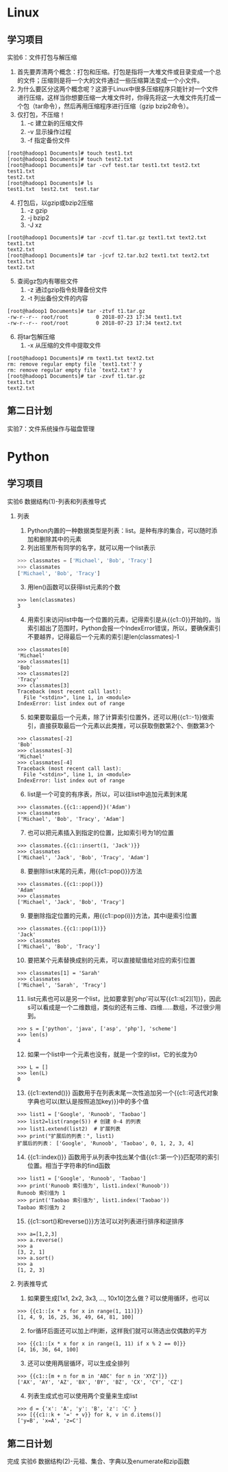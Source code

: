 # Linux 

## 学习项目

实验6：文件打包与解压缩

1. 首先要弄清两个概念：打包和压缩。打包是指将一大堆文件或目录变成一个总的文件；压缩则是将一个大的文件通过一些压缩算法变成一个小文件。
2. 为什么要区分这两个概念呢？这源于Linux中很多压缩程序只能针对一个文件进行压缩，这样当你想要压缩一大堆文件时，你得先将这一大堆文件先打成一个包（tar命令），然后再用压缩程序进行压缩（gzip bzip2命令）。
3. 仅打包，不压缩！
   1. -c 建立新的压缩文件
   2. -v 显示操作过程
   3. -f  指定备份文件

```shell
[root@hadoop1 Documents]# touch test1.txt
[root@hadoop1 Documents]# touch test2.txt
[root@hadoop1 Documents]# tar -cvf test.tar test1.txt test2.txt 
test1.txt
test2.txt
[root@hadoop1 Documents]# ls
test1.txt  test2.txt  test.tar
```

4. 打包后，以gzip或bzip2压缩
   1. -z gzip
   2. -j bzip2
   3. -J xz

```shell
[root@hadoop1 Documents]# tar -zcvf t1.tar.gz text1.txt text2.txt 
text1.txt
text2.txt
[root@hadoop1 Documents]# tar -jcvf t2.tar.bz2 text1.txt text2.txt 
text1.txt
text2.txt
```

5. 查阅gz包内有哪些文件
   1. -z  通过gzip指令处理备份文件
   2. -t   列出备份文件的内容

```shell
[root@hadoop1 Documents]# tar -ztvf t1.tar.gz 
-rw-r--r-- root/root         0 2018-07-23 17:34 text1.txt
-rw-r--r-- root/root         0 2018-07-23 17:34 text2.txt
```

6. 将tar包解压缩
   1. -x  从压缩的文件中提取文件

```shell
[root@hadoop1 Documents]# rm text1.txt text2.txt 
rm: remove regular empty file `text1.txt'? y
rm: remove regular empty file `text2.txt'? y
[root@hadoop1 Documents]# tar -zxvf t1.tar.gz
text1.txt
text2.txt
```

## 第二日计划

实验7：文件系统操作与磁盘管理

# Python

## 学习项目

实验6 数据结构(1)-列表和列表推导式

1. 列表

   1. Python内置的一种数据类型是列表：list。是种有序的集合，可以随时添加和删除其中的元素
   2. 列出班里所有同学的名字，就可以用一个list表示
   
   ```python
   >>> classmates = ['Michael', 'Bob', 'Tracy']
   >>> classmates
   ['Michael', 'Bob', 'Tracy']
   ```
   
   3. 用len()函数可以获得list元素的个数
   
   ```
   >>> len(classmates)
   3
   ```
   
   4. 用索引来访问list中每一个位置的元素，记得索引是从{{c1::0}}开始的，当索引超出了范围时，Python会报一个IndexError错误，所以，要确保索引不要越界，记得最后一个元素的索引是len(classmates)-1
   
   ```
   >>> classmates[0]
   'Michael'
   >>> classmates[1]
   'Bob'
   >>> classmates[2]
   'Tracy'
   >>> classmates[3]
   Traceback (most recent call last):
     File "<stdin>", line 1, in <module>
   IndexError: list index out of range
   ```
   
   5. 如果要取最后一个元素，除了计算索引位置外，还可以用{{c1::-1}}做索引，直接获取最后一个元素以此类推，可以获取倒数第2个、倒数第3个
   
   ```
   >>> classmates[-2]
   'Bob'
   >>> classmates[-3]
   'Michael'
   >>> classmates[-4]
   Traceback (most recent call last):
     File "<stdin>", line 1, in <module>
   IndexError: list index out of range
   ```
   
   6. list是一个可变的有序表，所以，可以往list中追加元素到末尾
   
   ```
   >>> classmates.{{c1::append}}('Adam')
   >>> classmates
   ['Michael', 'Bob', 'Tracy', 'Adam']
   ```
   
   7. 也可以把元素插入到指定的位置，比如索引号为1的位置
   
   ```
   >>> classmates.{{c1::insert(1, 'Jack')}}
   >>> classmates
   ['Michael', 'Jack', 'Bob', 'Tracy', 'Adam']
   ```
   
   8. 要删除list末尾的元素，用{{c1::pop()}}方法
   
   ```
   >>> classmates.{{c1::pop()}}
   'Adam'
   >>> classmates
   ['Michael', 'Jack', 'Bob', 'Tracy']
   ```
   
   9. 要删除指定位置的元素，用{{c1::pop(i)}}方法，其中i是索引位置
   
   ```
   >>> classmates.{{c1::pop(1)}}
   'Jack'
   >>> classmates
   ['Michael', 'Bob', 'Tracy']
   ```
   
   10. 要把某个元素替换成别的元素，可以直接赋值给对应的索引位置
   
   ```
   >>> classmates[1] = 'Sarah'
   >>> classmates
   ['Michael', 'Sarah', 'Tracy']
   ```
   
   11. list元素也可以是另一个list，比如要拿到'php'可以写{{c1::s[2][1]}}，因此s可以看成是一个二维数组，类似的还有三维、四维……数组，不过很少用到。
   
   ```
   >>> s = ['python', 'java', ['asp', 'php'], 'scheme']
   >>> len(s)
   4
   ```
   
   12. 如果一个list中一个元素也没有，就是一个空的list，它的长度为0
   
   ```
   >>> L = []
   >>> len(L)
   0
   ```
   
   13. {{c1::extend()}} 函数用于在列表末尾一次性追加另一个{{c1::可迭代对象字典也可以(默认是按照追加key)}}中的多个值
   
   ```
   >>> list1 = ['Google', 'Runoob', 'Taobao']
   >>> list2=list(range(5)) # 创建 0-4 的列表
   >>> list1.extend(list2)  # 扩展列表
   >>> print("扩展后的列表：", list1)
   扩展后的列表： ['Google', 'Runoob', 'Taobao', 0, 1, 2, 3, 4]
   ```
   
   14. {{c1::index()}} 函数用于从列表中找出某个值{{c1::第一个}}匹配项的索引位置。相当于字符串的find函数
   
   ```
   >>> list1 = ['Google', 'Runoob', 'Taobao']
   >>> print('Runoob 索引值为', list1.index('Runoob'))
   Runoob 索引值为 1
   >>> print('Taobao 索引值为', list1.index('Taobao'))
   Taobao 索引值为 2
   ```
   
   15. {{c1::sort()和reverse()}}方法可以对列表进行排序和逆排序
   
   ```
   >>> a=[1,2,3]
   >>> a.reverse()
   >>> a
   [3, 2, 1]
   >>> a.sort()
   >>> a
   [1, 2, 3]
   ```
   
2. 列表推导式

   1. 如果要生成[1x1, 2x2, 3x3, ..., 10x10]怎么做？可以使用循环，也可以

   ```
   >>> {{c1::[x * x for x in range(1, 11)]}}
   [1, 4, 9, 16, 25, 36, 49, 64, 81, 100]
   ```

   2. for循环后面还可以加上if判断，这样我们就可以筛选出仅偶数的平方

   ```
   >>> {{c1::[x * x for x in range(1, 11) if x % 2 == 0]}}
   [4, 16, 36, 64, 100]
   ```

   3. 还可以使用两层循环，可以生成全排列

   ```
   >>> {{c1::[m + n for m in 'ABC' for n in 'XYZ']}}
   ['AX', 'AY', 'AZ', 'BX', 'BY', 'BZ', 'CX', 'CY', 'CZ']
   ```

   4. 列表生成式也可以使用两个变量来生成list

   ```
   >>> d = {'x': 'A', 'y': 'B', 'z': 'C' }
   >>> [{{c1::k + '=' + v}} for k, v in d.items()]
   ['y=B', 'x=A', 'z=C']
   ```



## 第二日计划

完成 实验6 数据结构(2)-元祖、集合、字典以及enumerate和zip函数